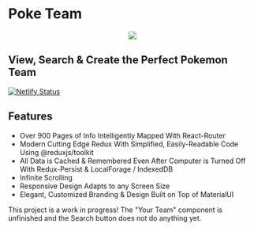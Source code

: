 # Poke Team

<div align="center">
  
![](https://media.giphy.com/media/gk32fFh2dPKKNtqQvr/giphy.gif)

</div>

## View, Search & Create the Perfect Pokemon Team

[![Netlify Status](https://api.netlify.com/api/v1/badges/e037afe5-efff-44f0-8bc8-d702ccc40d0f/deploy-status)](https://app.netlify.com/sites/poke-team/deploys)

## Features

<ul>
  <li>Over 900 Pages of Info Intelligently Mapped With React-Router</li>
  <li>Modern Cutting Edge Redux With Simplified, Easily-Readable Code Using @reduxjs/toolkit</li>
  <li>All Data is Cached & Remembered Even After Computer is Turned Off With Redux-Persist & LocalForage / IndexedDB</li>
  <li>Infinite Scrolling</li>
  <li>Responsive Design Adapts to any Screen Size</li>
  <li>Elegant, Customized Branding & Design Built on Top of MaterialUI</li>
</ul>


This project is a work in progress! The "Your Team" component is unfinished and the Search button does not do anything yet.
